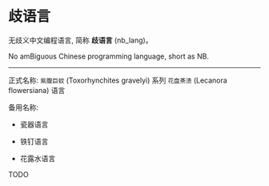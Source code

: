 # 歧语言

无歧义中文编程语言, 简称 **歧语言** (nb_lang)。

No amBiguous Chinese programming language, short as NB.

----

正式名称: `紫腹巨蚊` (Toxorhynchites gravelyi) 系列 `花盘茶渍` (Lecanora flowersiana) 语言

备用名称:

+ 瓷器语言

+ 铁钉语言

+ 花露水语言


TODO
